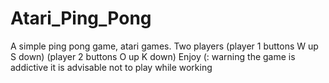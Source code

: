 # Atari_Ping_Pong
A simple ping pong game, atari games. Two players (player 1 buttons W up S down) (player 2 buttons O up K down) Enjoy (: warning the game is addictive it is advisable not to play while working

